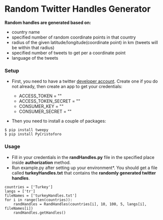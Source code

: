 # Random Twitter Handles Generator
**Random handles are generated based on:**
* country name
* specified number of random coordinate points in that country
* radius of the given latitude/longitude(coordinate point) in km (tweets will be within that radius)
* specified number of tweets to get per a coordinate point
* language of the tweets

### Setup
- First, you need to have a twitter [developer account](https://developer.twitter.com/en/apply-for-access). Create one if you do not already, then create an app to get your credentials: 
    * ACCESS_TOKEN = "" 
    * ACCESS_TOKEN_SECRET = ""
    * CONSUMER_KEY = ""
    * CONSUMER_SECRET = ""

- Then you need to install a couple of packages:
```
$ pip install tweepy
$ pip install PyCristoforo
```
### Usage

* Fill in your credentials in the **randHandles.py** file in the specified place inside **authorization** method. 
* Run example.py after setting up your environment*. You should get a file called **turkeyHandles.txt** that contains the **randomly generated twitter handles**.
```
countries = ['Turkey']   
langs = ['tr']
fileNames = ['turkeyHandles.txt'] 
for i in range(len(countries)):         
    randHandles = RandHandles(countries[i], 10, 100, 5, langs[i], fileNames[i])
    randHandles.getHandles()
```
